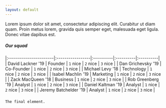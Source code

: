 ```yaml
---
layout: default
---
```


Lorem ipsum dolor sit amet, consectetur adipiscing elit. Curabitur ut diam quam. Proin metus lorem, gravida quis semper eget, malesuada eget ligula. Donec vitae dapibus est.

##### [](#header-5)Our squad

|:-----------------------|:-----------------|:----------|:----------|:----------|
| David Lackner  '19     | Founder          | `1` nice  | `2` nice  | `3` nice  |
| Dan Grichevsky '19     | Co-Founder       | `1` nice  | `2` nice  | `3` nice  |
| Michael Levy   '18     | Technology       | `1` nice  | `2` nice  | `3` nice  |
| Isabel Machlin '19     | Marketing        | `1` nice  | `2` nice  | `3` nice  |
| Zack MacQueen  '18     | Business         | `1` nice  | `2` nice  | `3` nice  |
| Rob Greenberg  '19     | Analyst          | `1` nice  | `2` nice  | `3` nice  |
| Daniel Kaltman '19     | Analyst          | `1` nice  | `2` nice  | `3` nice  |
| Jeremy Batchelder '19  | Analyst          | `1` nice  | `2` nice  | `3` nice  |

##### [](#header-5)

```
The final element.
```
